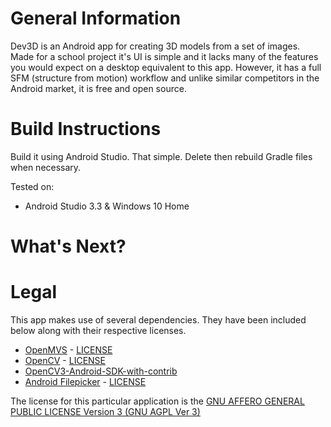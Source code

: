 # General Information

Dev3D is an Android app for creating 3D models from a set of images. Made for a school project it's UI is simple and it lacks many of the features you would expect on a desktop equivalent to this app. However, it has a full SFM (structure from motion) workflow and unlike similar competitors in the Android market, it is free and open source.

# Build Instructions
Build it using Android Studio. That simple. Delete then rebuild Gradle files when necessary.

Tested on:
 - Android Studio 3.3 & Windows 10 Home

# What's Next?

# Legal
This app makes use of several dependencies. They have been included below along with their respective licenses.

 - [OpenMVS](https://github.com/cdcseacave/openMVS) - [LICENSE](https://raw.githubusercontent.com/cdcseacave/openMVS/master/LICENSE)
 - [OpenCV](https://opencv.org/) - [LICENSE](https://opencv.org/license.html)
 - [OpenCV3-Android-SDK-with-contrib](https://github.com/chaoyangnz/opencv3-android-sdk-with-contrib/blob/master/OpenCV-android-sdk/LICENSE)
 - [Android Filepicker](https://github.com/Angads25/android-filepicker) - [LICENSE](https://github.com/Angads25/android-filepicker/blob/release/LICENSE)

The license for this particular application is the [GNU AFFERO GENERAL PUBLIC LICENSE Version 3 (GNU AGPL Ver 3)](https://raw.githubusercontent.com/Jacoder23/3DGen/master/Pro3D/LICENSE.txt)
